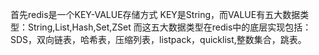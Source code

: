 首先redis是一个KEY-VALUE存储方式
KEY是String，而VALUE有五大数据类型：String,List,Hash,Set,ZSet
而这五大数据类型在redis中的底层实现包括：SDS，双向链表，哈希表，压缩列表，listpack，quicklist,整数集合，跳表。